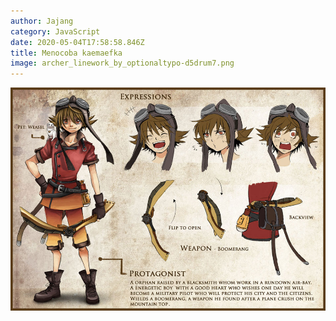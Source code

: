 ```yaml
---
author: Jajang
category: JavaScript
date: 2020-05-04T17:58:58.846Z
title: Menocoba kaemaefka
image: archer_linework_by_optionaltypo-d5drum7.png
---
```

![](01_protagnist.jpg)